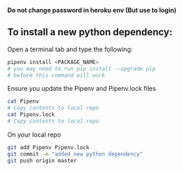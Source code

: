 **Do not change password in heroku env (But use to login)**


## To install a new python dependency:
Open a terminal tab and type the following:
```sh
pipenv install <PACKAGE_NAME>
# you may need to run pip install --upgrade pip
# before this command will work
```
Ensure you update the Pipenv and Pipenv.lock files
```sh
cat Pipenv
# Copy contents to local repo
cat Pipenv.lock
# Copy contents to local repo
```
On your local repo
```sh
git add Pipenv Pipenv.lock
git commit -m "added new python dependency"
git push origin master
```
